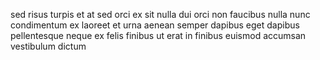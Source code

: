 sed risus turpis et at sed orci ex sit nulla dui orci non faucibus nulla nunc
condimentum ex laoreet et urna aenean semper dapibus eget dapibus pellentesque
neque ex felis finibus ut erat in finibus euismod accumsan vestibulum dictum